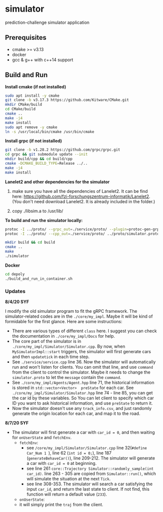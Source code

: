 # simulator #

prediction-challenge simulator application

## Prerequisites ##

 - cmake >= v3.13
 - docker
 - gcc & g++ with c++14 support

## Build and Run ##
**Install cmake (if not installed)**
```bash
sudo apt install -y cmake
git clone -b v3.17.3 https://github.com/Kitware/CMake.git
mkdir CMake/build
cd CMake/build
cmake ..
make -j4
make install
sudo apt remove -y cmake
ln -s /usr/local/bin/cmake /usr/bin/cmake
```

**Install grpc (if not installed)**
```bash
git clone -b v1.28.2 https://github.com/grpc/grpc.git
cd grpc && git submodule update --init
mkdir build/cpp && cd build/cpp
cmake -DCMAKE_BUILD_TYPE=Release ../..
make -j4
make install
```

**Lanelet2 and other dependencies for the simulator**

1. make sure you have all the dependencies of Lanelet2. It can be find here: https://github.com/fzi-forschungszentrum-informatik/Lanelet2. (You don't need download Lanelet2. It is already included in the folder.)

2. copy ./libsim.a to /usr/lib/


**To build and run the simulator locally:**

 ```bash
 protoc -I ../proto/ --grpc_out=./service/proto/ --plugin=protoc-gen-grpc=`which grpc_cpp_plugin` ../proto/simulator.proto
 protoc -I ../proto/ --cpp_out=./service/proto/ ../proto/simulator.proto

 mkdir build && cd build
 cmake ..
 make
 ./simulator
 ```

**Docker**

 ```bash
 cd depoly
 ./build_and_run_in_container.sh
 ```

### Updates

**8/4/20 SYF**

I modify the old simulator program to fit the gRPC framework. The simulator-related codes are in the `./core/my_impl`. Maybe it will be kind of formidable for the first glance. Here are some instructions:

- There are various types of different `class`  here. I suggest you can check the documentation in `./core/my_impl/Docs` for help.
- The core part of the simulator is in `./core/my_impl/Simulator/Simulator.cpp`. By now, when `MySimulatorImpl::start` triggers, the simulator will first generate cars and then `updatetick` in each time step.
- See `./service/service.cpp` line 36. Now the simulator will automatically run and won't listen for clients. You can omit that line, and use `command` from the client to control the simulator. Maybe it needs to change the `simulator.proto` to let the `message` contain the `command`.
- See `./core/my_impl/Agents/Agent.hpp` line 71, the historical information is stored in `std::vector<Vector>  preState` for each car. See `./core/my_impl/Simulator/Simulator.hpp` line 74 - line 85, you can get the car id by these variables. So You can let client to specify which car ID you want to ask historical information, and use  `preState` to return it. 
- Now the simulator doesn't use any `track_info.csv`, and just randomly generate the origin location for each car, and map it to the road.

**8/7/20 SYF**

- The simulator will first generate a car with `car_id = 0`, and then waiting for  `onUserState`  and `fetchEnv`.
  - `fetchEnv`:
    - see `/core/my_impl/Simulator/Simulator.cpp` line 32(`#define Car_Num 1 `), line 62 (`int id = 0;`), line 187 (`generateBehaveCar()`), line 209-212. The simulator will generate a car  with `car_id = 0` at beginning.
    - see line 261 `core::Trajectory Simulator::randomly_sample(int car_id)`. line 263 - 305 are copied from `Simulator::run()`, which will simulate the situation at the next `Tick`. 
    - see line 308-353. The simulator will search a car satisfying the input `car_id`, and return the last state to client. If not find, this function will return a default value (`233`).
  -  `onUserState`:
    - it will simply print the `traj` from the client.
